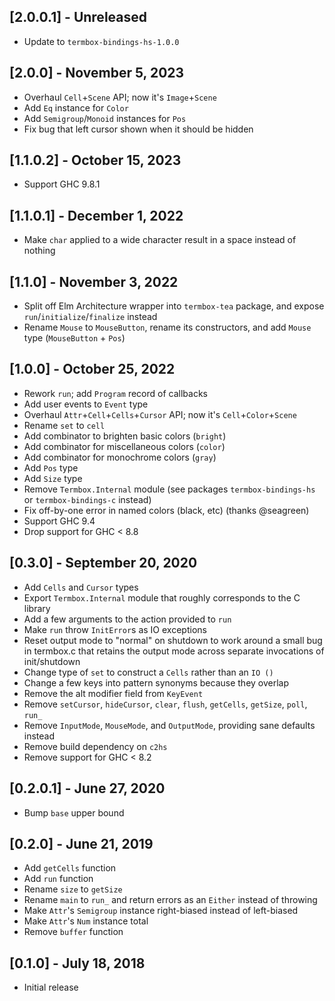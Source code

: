 ## [2.0.0.1] - Unreleased

- Update to `termbox-bindings-hs-1.0.0`

## [2.0.0] - November 5, 2023

- Overhaul `Cell`+`Scene` API; now it's `Image`+`Scene`
- Add `Eq` instance for `Color`
- Add `Semigroup`/`Monoid` instances for `Pos`
- Fix bug that left cursor shown when it should be hidden

## [1.1.0.2] - October 15, 2023

- Support GHC 9.8.1

## [1.1.0.1] - December 1, 2022

- Make `char` applied to a wide character result in a space instead of nothing

## [1.1.0] - November 3, 2022

- Split off Elm Architecture wrapper into `termbox-tea` package, and expose `run`/`initialize`/`finalize` instead
- Rename `Mouse` to `MouseButton`, rename its constructors, and add `Mouse` type (`MouseButton` + `Pos`)

## [1.0.0] - October 25, 2022

- Rework `run`; add `Program` record of callbacks
- Add user events to `Event` type
- Overhaul `Attr`+`Cell`+`Cells`+`Cursor` API; now it's `Cell`+`Color`+`Scene`
- Rename `set` to `cell`
- Add combinator to brighten basic colors (`bright`)
- Add combinator for miscellaneous colors (`color`)
- Add combinator for monochrome colors (`gray`)
- Add `Pos` type
- Add `Size` type
- Remove `Termbox.Internal` module (see packages `termbox-bindings-hs` or `termbox-bindings-c` instead)
- Fix off-by-one error in named colors (black, etc) (thanks @seagreen)
- Support GHC 9.4
- Drop support for GHC < 8.8

## [0.3.0] - September 20, 2020

- Add `Cells` and `Cursor` types
- Export `Termbox.Internal` module that roughly corresponds to the C library
- Add a few arguments to the action provided to `run`
- Make `run` throw `InitError`s as IO exceptions
- Reset output mode to "normal" on shutdown to work around a small bug in termbox.c that retains the output mode across
  separate invocations of init/shutdown
- Change type of `set` to construct a `Cells` rather than an `IO ()`
- Change a few keys into pattern synonyms because they overlap
- Remove the alt modifier field from `KeyEvent`
- Remove `setCursor`, `hideCursor`, `clear`, `flush`, `getCells`, `getSize`, `poll`, `run_`
- Remove `InputMode`, `MouseMode`, and `OutputMode`, providing sane defaults instead
- Remove build dependency on `c2hs`
- Remove support for GHC < 8.2

## [0.2.0.1] - June 27, 2020

- Bump `base` upper bound

## [0.2.0] - June 21, 2019

- Add `getCells` function
- Add `run` function
- Rename `size` to `getSize`
- Rename `main` to `run_` and return errors as an `Either` instead of throwing
- Make `Attr`'s `Semigroup` instance right-biased instead of left-biased
- Make `Attr`'s `Num` instance total
- Remove `buffer` function

## [0.1.0] - July 18, 2018

- Initial release
